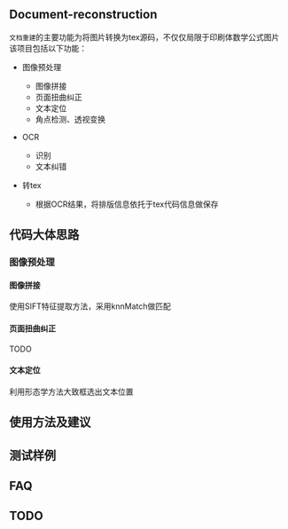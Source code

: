 ## Document-reconstruction
`文档重建`的主要功能为将图片转换为tex源码，不仅仅局限于印刷体数学公式图片
该项目包括以下功能：
- 图像预处理
    - 图像拼接
    - 页面扭曲纠正
    - 文本定位
    - 角点检测、透视变换
    
- OCR
    - 识别
    - 文本纠错
    
- 转tex
    - 根据OCR结果，将排版信息依托于tex代码信息做保存
    
## 代码大体思路
### 图像预处理
#### 图像拼接
使用SIFT特征提取方法，采用knnMatch做匹配
#### 页面扭曲纠正
TODO
#### 文本定位
利用形态学方法大致框选出文本位置
## 使用方法及建议

## 测试样例

## FAQ

## TODO

